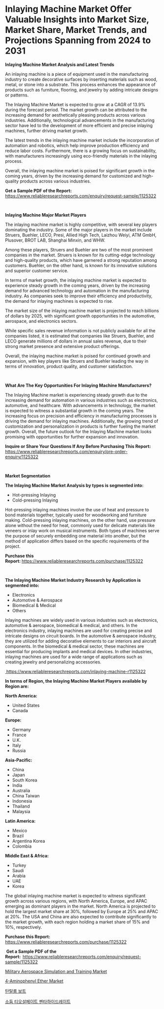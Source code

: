 <p><h1>Inlaying Machine Market Offer Valuable Insights into Market Size, Market Share, Market Trends, and Projections Spanning from 2024 to 2031</h1></p><p><strong>Inlaying Machine Market Analysis and Latest Trends</strong></p>
<p><p>An inlaying machine is a piece of equipment used in the manufacturing industry to create decorative surfaces by inserting materials such as wood, metal, or stone into a substrate. This process enhances the appearance of products such as furniture, flooring, and jewelry by adding intricate designs or patterns.</p><p>The Inlaying Machine Market is expected to grow at a CAGR of 13.9% during the forecast period. The market growth can be attributed to the increasing demand for aesthetically pleasing products across various industries. Additionally, technological advancements in the manufacturing sector have led to the development of more efficient and precise inlaying machines, further driving market growth.</p><p>The latest trends in the inlaying machine market include the incorporation of automation and robotics, which help improve production efficiency and reduce labor costs. Furthermore, there is a growing focus on sustainability, with manufacturers increasingly using eco-friendly materials in the inlaying process.</p><p>Overall, the inlaying machine market is poised for significant growth in the coming years, driven by the increasing demand for customized and high-quality products across various industries.</p></p>
<p><strong>Get a Sample PDF of the Report:&nbsp;</strong> <a href="https://www.reliableresearchreports.com/enquiry/request-sample/1125322">https://www.reliableresearchreports.com/enquiry/request-sample/1125322</a></p>
<p>&nbsp;</p>
<p><strong>Inlaying Machine Major Market Players</strong></p>
<p><p>The inlaying machine market is highly competitive, with several key players dominating the industry. Some of the major players in the market include Struers, Buehler, LECO, Presi, Allied High Tech, Laizhou Weiyi, ATM GmbH, Plusover, BROT LAB, Shanghai Minxin, and WHW.</p><p>Among these players, Struers and Buehler are two of the most prominent companies in the market. Struers is known for its cutting-edge technology and high-quality products, which have garnered a strong reputation among customers. Buehler, on the other hand, is known for its innovative solutions and superior customer service.</p><p>In terms of market growth, the inlaying machine market is expected to experience steady growth in the coming years, driven by the increasing demand for advanced technology and automation in the manufacturing industry. As companies seek to improve their efficiency and productivity, the demand for inlaying machines is expected to rise.</p><p>The market size of the inlaying machine market is projected to reach billions of dollars by 2025, with significant growth opportunities in the automotive, aerospace, and electronics sectors.</p><p>While specific sales revenue information is not publicly available for all the companies listed, it is estimated that companies like Struers, Buehler, and LECO generate millions of dollars in annual sales revenue, due to their strong market presence and extensive product offerings.</p><p>Overall, the inlaying machine market is poised for continued growth and expansion, with key players like Struers and Buehler leading the way in terms of innovation, product quality, and customer satisfaction.</p></p>
<p>&nbsp;</p>
<p><strong>What Are The Key Opportunities For Inlaying Machine Manufacturers?</strong></p>
<p><p>The Inlaying Machine market is experiencing steady growth due to the increasing demand for automation in various industries such as electronics, automotive, and healthcare. With advancements in technology, the market is expected to witness a substantial growth in the coming years. The increasing focus on precision and efficiency in manufacturing processes is driving the demand for inlaying machines. Additionally, the growing trend of customization and personalization in products is further fueling the market growth. Overall, the future outlook for the Inlaying Machine market looks promising with opportunities for further expansion and innovation.</p></p>
<p><strong>Inquire or Share Your Questions If Any Before Purchasing This Report:</strong> <a href="https://www.reliableresearchreports.com/enquiry/pre-order-enquiry/1125322">https://www.reliableresearchreports.com/enquiry/pre-order-enquiry/1125322</a></p>
<p>&nbsp;</p>
<p><strong>Market Segmentation</strong></p>
<p><strong>The Inlaying Machine Market Analysis by types is segmented into:</strong></p>
<p><ul><li>Hot-pressing Inlaying</li><li>Cold-pressing Inlaying</li></ul></p>
<p><p>Hot-pressing inlaying machines involve the use of heat and pressure to bond materials together, typically used for woodworking and furniture making. Cold-pressing inlaying machines, on the other hand, use pressure alone without the need for heat, commonly used for delicate materials like veneers or inlay work on musical instruments. Both types of machines serve the purpose of securely embedding one material into another, but the method of application differs based on the specific requirements of the project.</p></p>
<p><strong>Purchase this Report:&nbsp;</strong><a href="https://www.reliableresearchreports.com/purchase/1125322">https://www.reliableresearchreports.com/purchase/1125322</a></p>
<p>&nbsp;</p>
<p><strong>The Inlaying Machine Market Industry Research by Application is segmented into:</strong></p>
<p><ul><li>Electronics</li><li>Automotive & Aerospace</li><li>Biomedical & Medical</li><li>Others</li></ul></p>
<p><p>Inlaying machines are widely used in various industries such as electronics, automotive & aerospace, biomedical & medical, and others. In the electronics industry, inlaying machines are used for creating precise and intricate designs on circuit boards. In the automotive & aerospace industry, they are utilized for adding decorative elements to car interiors and aircraft components. In the biomedical & medical sector, these machines are essential for producing implants and medical devices. In other industries, inlaying machines are used for a wide range of applications such as creating jewelry and personalizing accessories.</p></p>
<p><a href="https://www.reliableresearchreports.com/inlaying-machine-r1125322">&nbsp;https://www.reliableresearchreports.com/inlaying-machine-r1125322</a></p>
<p><strong>In terms of Region, the Inlaying Machine Market Players available by Region are:</strong></p>
<p>
    <p> <strong> North America: </strong>
        <ul>
            <li>United States</li>
            <li>Canada</li>
        </ul>
        </p> 
    <p> <strong> Europe: </strong>
        <ul>
            <li>Germany</li>
            <li>France</li>
            <li>U.K.</li>
            <li>Italy</li>
            <li>Russia</li>
        </ul>
        </p> 
    <p> <strong> Asia-Pacific: </strong>
        <ul>
            <li>China</li>
            <li>Japan</li>
            <li>South Korea</li>
            <li>India</li>
            <li>Australia</li>
            <li>China Taiwan</li>
            <li>Indonesia</li>
            <li>Thailand</li>
            <li>Malaysia</li>
        </ul>
        </p> 
    <p> <strong> Latin America: </strong>
        <ul>
            <li>Mexico</li>
            <li>Brazil</li>
            <li>Argentina Korea</li>
            <li>Colombia</li>
        </ul>
        </p> 
    <p> <strong> Middle East & Africa: </strong>
        <ul>
            <li>Turkey</li>
            <li>Saudi</li>
            <li>Arabia</li>
            <li>UAE</li>
            <li>Korea</li>
        </ul>
    </p>
    </p>
<p><p>The global inlaying machine market is expected to witness significant growth across various regions, with North America, Europe, and APAC emerging as dominant players in the market. North America is projected to hold the largest market share at 30%, followed by Europe at 25% and APAC at 20%. The USA and China are also expected to contribute significantly to the market growth, with each region holding a market share of 15% and 10%, respectively.</p></p>
<p><strong>Purchase this Report: </strong><a href="https://www.reliableresearchreports.com/purchase/1125322">https://www.reliableresearchreports.com/purchase/1125322</a></p>
<p>&nbsp;<strong>Get a Sample PDF of the Report:&nbsp;&nbsp;</strong><a href="https://www.reliableresearchreports.com/enquiry/request-sample/1125322">https://www.reliableresearchreports.com/enquiry/request-sample/1125322</a></p>
<p><strong></strong></p>
<p><p><a href="https://github.com/CliffMedina6/Market-Research-Report-List-4/blob/main/military-aerospace-simulation-and-training-market.md">Military Aerospace Simulation and Training Market</a></p><p><a href="https://issuu.com/reportprime-2/docs/4-aminophenyl-ether-market-size-2030.pptx">4-Aminophenyl Ether Market</a></p><p><a href="https://github.com/oajzkywllm460/Market-Research-Report-List-1/blob/main/926288642135.md">탄탈룸 보트</a></p><p><a href="https://medium.com/@autumnberge/%ED%8B%B0%EC%98%A4%ED%99%A9%EC%82%B0%EB%82%98%ED%8A%B8%EB%A5%A8-5%EC%88%98%ED%99%94%EB%AC%BC-%EC%8B%9C%EC%9E%A5-%EA%B7%9C%EB%AA%A8-cagr-%ED%8A%B8%EB%A0%8C%EB%93%9C-2024-2030-5796fd95fed2">소듐 티오설페이트 펜타하이드레이트</a></p></p>